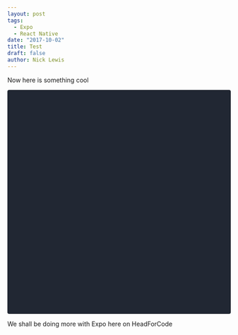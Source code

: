 ```yaml
---
layout: post
tags: 
  - Expo
  - React Native
date: "2017-10-02"
title: Test
draft: false
author: Nick Lewis
---
```

Now here is something cool

<div data-snack-id="rkw1m42B-" data-snack-platform="ios" data-snack-preview="true" data-snack-theme="dark" style="overflow:hidden;background:#212733;border:1px solid rgba(0,0,0,.16);border-radius:4px;height:505px;width:100%"></div>
<script async src="https://snack.expo.io/embed.js"></script>

We shall be doing more with Expo here on HeadForCode